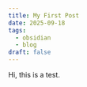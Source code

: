 ```yaml
---
title: My First Post
date: 2025-09-18
tags:
  - obsidian
  - blog
draft: false
---
```

Hi, this is a test.
